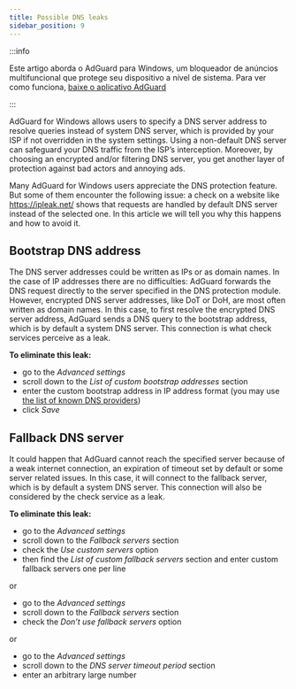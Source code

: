 ```yaml
---
title: Possible DNS leaks
sidebar_position: 9
---
```


:::info

Este artigo aborda o AdGuard para Windows, um bloqueador de anúncios multifuncional que protege seu dispositivo a nível de sistema. Para ver como funciona, [baixe o aplicativo AdGuard](https://adguard.com/download.html?auto=true)

:::

AdGuard for Windows allows users to specify a DNS server address to resolve queries instead of system DNS server, which is provided by your ISP if not overridden in the system settings. Using a non-default DNS server can safeguard your DNS traffic from the ISP’s interception. Moreover, by choosing an encrypted and/or filtering DNS server, you get another layer of protection against bad actors and annoying ads.

Many AdGuard for Windows users appreciate the DNS protection feature. But some of them encounter the following issue: a check on a website like https://ipleak.net/ shows that requests are handled by default DNS server instead of the selected one. In this article we will tell you why this happens and how to avoid it.

## Bootstrap DNS address

The DNS server addresses could be written as IPs or as domain names. In the case of IP addresses there are no difficulties: AdGuard forwards the DNS request directly to the server specified in the DNS protection module. However, encrypted DNS server addresses, like DoT or DoH, are most often written as domain names. In this case, to first resolve the encrypted DNS server address, AdGuard sends a DNS query to the bootstrap address, which is by default a system DNS server. This connection is what check services perceive as a leak.

**To eliminate this leak:**

- go to the *Advanced settings*
- scroll down to the *List of custom bootstrap addresses* section
- enter the custom bootstrap address in IP address format (you may use [the list of known DNS providers](https://adguard-dns.io/kb/general/dns-providers/))
- click *Save*

## Fallback DNS server

It could happen that AdGuard cannot reach the specified server because of a weak internet connection, an expiration of timeout set by default or some server related issues. In this case, it will connect to the fallback server, which is by default a system DNS server. This connection will also be considered by the check service as a leak.

**To eliminate this leak:**

- go to the *Advanced settings*
- scroll down to the *Fallback servers* section
- check the *Use custom servers* option
- then find the *List of custom fallback servers* section and enter custom fallback servers one per line

or

- go to the *Advanced settings*
- scroll down to the *Fallback servers* section
- check the *Don’t use fallback servers* option

or

- go to the *Advanced settings*
- scroll down to the *DNS server timeout period* section
- enter an arbitrary large number
